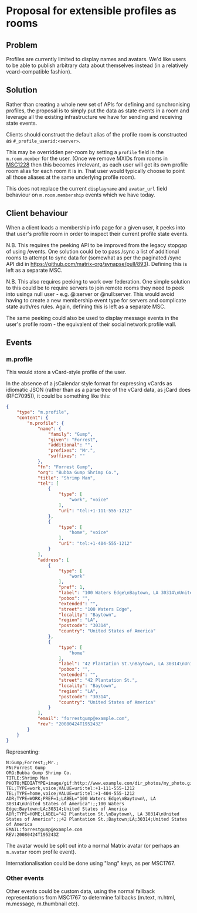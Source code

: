 # Proposal for extensible profiles as rooms

## Problem

Profiles are currently limited to display names and avatars.  We'd like users to
be able to publish arbitrary data about themselves instead (in a relatively
vcard-compatible fashion).

## Solution

Rather than creating a whole new set of APIs for defining and synchronising
profiles, the proposal is to simply put the data as state events in a room and
leverage all the existing infrastructure we have for sending and receiving state
events.

Clients should construct the default alias of the profile room is constructed as
`#_profile_userid:<server>`.

This may be overridden per-room by setting a `profile` field in the
`m.room.member` for the user.  (Once we remove MXIDs from rooms in
[MSC1228](https://github.com/matrix-org/matrix-doc/issues/1228) then this
becomes irrelevant, as each user will get its own profile room alias for each
room it is in. That user would typically choose to point all those aliases at
the same underlying profile room).

This does not replace the current `displayname` and `avatar_url` field behaviour
on `m.room.membership` events which we have today.

## Client behaviour

When a client loads a membership info page for a given user, it peeks into that
user's profile room in order to inspect their current profile state events.

N.B. This requires the peeking API to be improved from the legacy stopgap of using
/events.  One solution could be to pass /sync a list of additional rooms to attempt
to sync data for (somewhat as per the paginated /sync API did in
https://github.com/matrix-org/synapse/pull/893).  Defining this is left as a
separate MSC.

N.B. This also requires peeking to work over federation.  One simple solution to
this could be to require servers to join remote rooms they need to peek into
usinga null user - e.g. @:server or @null:server.  This would avoid having to
create a new membership event type for servers and complicate state auth/res
rules. Again, defining this is left as a separate MSC.

The same peeking could also be used to display message events in the user's
profile room - the equivalent of their social network profile wall.

## Events

### m.profile

This would store a vCard-style profile of the user.

In the absence of a jsCalendar style format for expressing vCards as idiomatic
JSON (rather than as a parse tree of the vCard data, as jCard does (RFC7095)),
it could be something like this:

```json
{
    "type": "m.profile",
    "content": {
        "m.profile": {
            "name": {
                "family": "Gump",
                "given": "Forrest",
                "additional": "",
                "prefixes": "Mr.",
                "suffixes": ""
            },
            "fn": "Forrest Gump",
            "org": "Bubba Gump Shrimp Co.",
            "title": "Shrimp Man",
            "tel": [
                {
                    "type": [
                        "work", "voice"
                    ],
                    "uri": "tel:+1-111-555-1212"
                },
                {
                    "type": [
                        "home", "voice"
                    ],
                    "uri": "tel:+1-404-555-1212"
                }
            ],
            "address": [
                {
                    "type": [
                        "work"
                    ],
                    "pref": 1,
                    "label": "100 Waters Edge\nBaytown, LA 30314\nUnited States of America",
                    "pobox": "",
                    "extended": "",
                    "street": "100 Waters Edge",
                    "locality": "Baytown",
                    "region": "LA",
                    "postcode": "30314",
                    "country": "United States of America"
                },
                {
                    "type": [
                        "home"
                    ],
                    "label": "42 Plantation St.\nBaytown, LA 30314\nUnited States of America",
                    "pobox": "",
                    "extended": "",
                    "street": "42 Plantation St.",
                    "locality": "Baytown",
                    "region": "LA",
                    "postcode": "30314",
                    "country": "United States of America"
                }
            ],
            "email": "forrestgump@example.com",
            "rev": "20080424T195243Z"
        }
    }
}
```

Representing:

```vcard
N:Gump;Forrest;;Mr.;
FN:Forrest Gump
ORG:Bubba Gump Shrimp Co.
TITLE:Shrimp Man
PHOTO;MEDIATYPE=image/gif:http://www.example.com/dir_photos/my_photo.gif
TEL;TYPE=work,voice;VALUE=uri:tel:+1-111-555-1212
TEL;TYPE=home,voice;VALUE=uri:tel:+1-404-555-1212
ADR;TYPE=WORK;PREF=1;LABEL="100 Waters Edge\nBaytown\, LA 30314\nUnited States of America":;;100 Waters Edge;Baytown;LA;30314;United States of America
ADR;TYPE=HOME;LABEL="42 Plantation St.\nBaytown\, LA 30314\nUnited States of America":;;42 Plantation St.;Baytown;LA;30314;United States of America
EMAIL:forrestgump@example.com
REV:20080424T195243Z
```

The avatar would be split out into a normal Matrix avatar (or perhaps an `m.avatar`
room profile event).

Internationalisation could be done using "lang" keys, as per MSC1767.

### Other events

Other events could be custom data, using the normal fallback representations from
MSC1767 to determine fallbacks (m.text, m.html, m.message, m.thumbnail etc).
